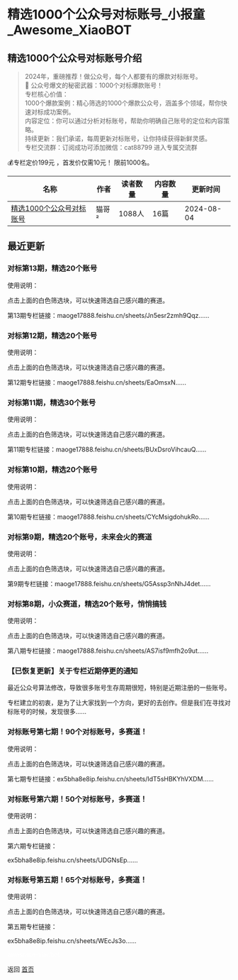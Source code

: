 # 精选1000个公众号对标账号_小报童_Awesome_XiaoBOT

## 精选1000个公众号对标账号介绍
> 2024年，重磅推荐！做公众号，每个人都要有的爆款对标账号。    
🚀 公众号爆文的秘密武器：1000个对标爆款账号！    
专栏核心价值：    
1000个爆款案例：精心筛选的1000个爆款公众号，涵盖多个领域，帮你快速对标成功案例。    
内容定位：你可以通过分析对标账号，帮助你明确自己账号的定位和内容策略。    
持续更新：我们承诺，每周更新对标账号，让你持续获得新鲜灵感。    
专栏交流群：订阅成功可添加微信：cat88799 进入专属交流群    
    
💰专栏定价199元 ，首发价仅需10元！ 限前1000名。  
  


|名称|作者|读者数量|内容数量|更新时间|
|---|---|---|---|---|
|[精选1000个公众号对标账号](https://xiaobot.net/p/202417888?refer=0b133df9-27dc-423b-8101-639049001c13)|猫哥²|1088人|16篇|2024-08-04|

## 最近更新
### 对标第13期，精选20个账号

使用说明：

点击上面的白色筛选块，可以快速筛选自己感兴趣的赛道。

第13期专栏链接：maoge17888.feishu.cn/sheets/Jn5esr2zmh9Qqz......

### 对标第12期，精选20个账号

使用说明：

点击上面的白色筛选块，可以快速筛选自己感兴趣的赛道。

第12期专栏链接：maoge17888.feishu.cn/sheets/EaOmsxN......

### 对标第11期，精选30个账号

使用说明：

点击上面的白色筛选块，可以快速筛选自己感兴趣的赛道。

第11期专栏链接：maoge17888.feishu.cn/sheets/BUxDsroVihcauQ......

### 对标第10期，精选20个账号

使用说明：

点击上面的白色筛选块，可以快速筛选自己感兴趣的赛道。

第10期专栏链接：maoge17888.feishu.cn/sheets/CYcMsigdohukRo......

### 对标第9期，精选20个账号，未来会火的赛道

使用说明：

点击上面的白色筛选块，可以快速筛选自己感兴趣的赛道。

第9期专栏链接：maoge17888.feishu.cn/sheets/G5Assp3nNhJ4det......

### 对标第8期，小众赛道，精选20个账号，悄悄搞钱

使用说明：

点击上面的白色筛选块，可以快速筛选自己感兴趣的赛道。

第八期专栏链接：maoge17888.feishu.cn/sheets/AS7isf9mfh2o9ut......

### 【已恢复更新】关于专栏近期停更的通知

最近公众号算法修改，导致很多账号生存周期很短，特别是近期注册的一些账号。

专栏建立的初衷，是为了让大家找到一个方向，更好的去创作。但是我们在寻找对标账号的时候，发现很多......

### 对标账号第七期！90个对标账号，多赛道！

使用说明：

点击上面的白色筛选块，可以快速筛选自己感兴趣的赛道。

第七期专栏链接：ex5bha8e8ip.feishu.cn/sheets/IdT5sHBKYhVXDM......

### 对标账号第六期！50个对标账号，多赛道！

使用说明：

点击上面的白色筛选块，可以快速筛选自己感兴趣的赛道。

第六期专栏链接：

ex5bha8e8ip.feishu.cn/sheets/UDGNsEp......

### 对标账号第五期！65个对标账号，多赛道！

使用说明：

点击上面的白色筛选块，可以快速筛选自己感兴趣的赛道。

第五期专栏链接：

ex5bha8e8ip.feishu.cn/sheets/WEcJs3o......


<a href="https://github.com/Reno9527/awesome-xiaobot" style="color: white; text-decoration: none;">awesome-xiaobot</a>

返回 [首页](../README.md)
